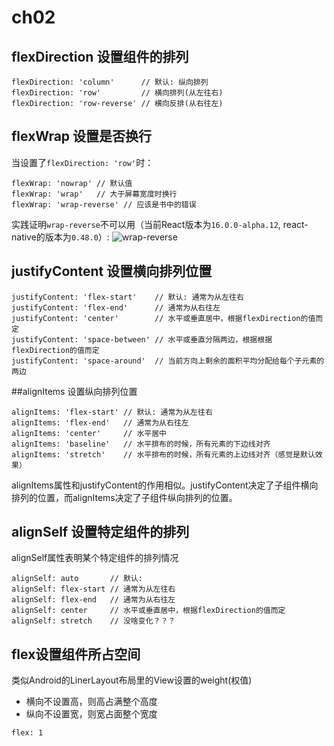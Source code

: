 # ch02
## flexDirection 设置组件的排列
```
flexDirection: 'column'      // 默认: 纵向排列
flexDirection: 'row'         // 横向排列(从左往右)
flexDirection: 'row-reverse' // 横向反排(从右往左)
```

## flexWrap 设置是否换行
当设置了`flexDirection: 'row'`时：
```
flexWrap: 'nowrap' // 默认值
flexWrap: 'wrap'   // 大于屏幕宽度时换行
flexWrap: 'wrap-reverse' // 应该是书中的错误
```
实践证明`wrap-reverse`不可以用（当前React版本为`16.0.0-alpha.12`, react-native的版本为`0.48.0`）:
![wrap-reverse](http://img.blog.csdn.net/20170905141136574?watermark/2/text/aHR0cDovL2Jsb2cuY3Nkbi5uZXQvUjNsaXNo/font/5a6L5L2T/fontsize/400/fill/I0JBQkFCMA==/dissolve/70/gravity/SouthEast)

## justifyContent 设置横向排列位置
```
justifyContent: 'flex-start'    // 默认: 通常为从左往右
justifyContent: 'flex-end'      // 通常为从右往左
justifyContent: 'center'        // 水平或垂直居中，根据flexDirection的值而定
justifyContent: 'space-between' // 水平或垂直分隔两边，根据根据flexDirection的值而定
justifyContent: 'space-around'  // 当前方向上剩余的面积平均分配给每个子元素的两边
```

##alignItems 设置纵向排列位置
```
alignItems: 'flex-start' // 默认: 通常为从左往右
alignItems: 'flex-end'   // 通常为从右往左
alignItems: 'center'     // 水平居中
alignItems: 'baseline'   // 水平排布的时候，所有元素的下边线对齐
alignItems: 'stretch'    // 水平排布的时候，所有元素的上边线对齐（感觉是默认效果）
```
alignItems属性和justifyContent的作用相似。justifyContent决定了子组件横向排列的位置，而alignItems决定了子组件纵向排列的位置。

## alignSelf 设置特定组件的排列
alignSelf属性表明某个特定组件的排列情况
```
alignSelf: auto       // 默认:
alignSelf: flex-start // 通常为从左往右
alignSelf: flex-end   // 通常为从右往左
alignSelf: center     // 水平或垂直居中，根据flexDirection的值而定
alignSelf: stretch    // 没啥变化？？？
```

## flex设置组件所占空间
类似Android的LinerLayout布局里的View设置的weight(权值)
 - 横向不设置高，则高占满整个高度
 - 纵向不设置宽，则宽占面整个宽度
```
flex: 1
```
